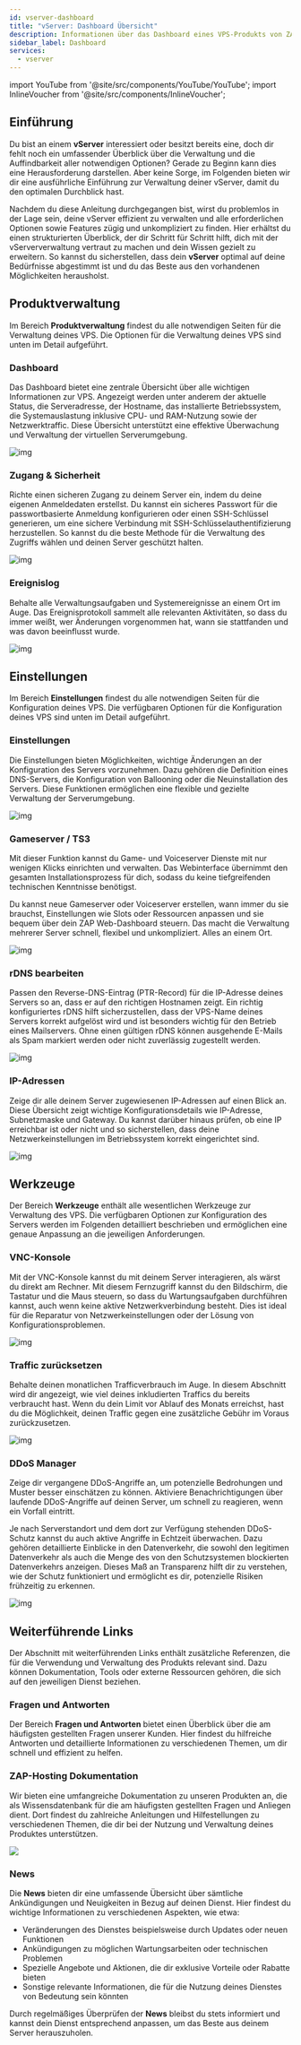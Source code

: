 ```yaml
---
id: vserver-dashboard
title: "vServer: Dashboard Übersicht"
description: Informationen über das Dashboard eines VPS-Produkts von ZAP-Hosting - ZAP-Hosting.com Dokumentation
sidebar_label: Dashboard
services:
  - vserver
---
```


import YouTube from '@site/src/components/YouTube/YouTube';
import InlineVoucher from '@site/src/components/InlineVoucher';

## Einführung

Du bist an einem **vServer** interessiert oder besitzt bereits eine, doch dir fehlt noch ein umfassender Überblick über die Verwaltung und die Auffindbarkeit aller notwendigen Optionen? Gerade zu Beginn kann dies eine Herausforderung darstellen. Aber keine Sorge, im Folgenden bieten wir dir eine ausführliche Einführung zur Verwaltung deiner vServer, damit du den optimalen Durchblick hast.

Nachdem du diese Anleitung durchgegangen bist, wirst du problemlos in der Lage sein, deine vServer effizient zu verwalten und alle erforderlichen Optionen sowie Features zügig und unkompliziert zu finden. Hier erhältst du einen strukturierten Überblick, der dir Schritt für Schritt hilft, dich mit der vSerververwaltung vertraut zu machen und dein Wissen gezielt zu erweitern. So kannst du sicherstellen, dass dein **vServer** optimal auf deine Bedürfnisse abgestimmt ist und du das Beste aus den vorhandenen Möglichkeiten herausholst.



## Produktverwaltung

Im Bereich **Produktverwaltung** findest du alle notwendigen Seiten für die Verwaltung deines VPS. Die Optionen für die Verwaltung deines VPS sind unten im Detail aufgeführt.



### Dashboard

Das Dashboard bietet eine zentrale Übersicht über alle wichtigen Informationen zur VPS. Angezeigt werden unter anderem der aktuelle Status, die Serveradresse, der Hostname, das installierte Betriebssystem, die Systemauslastung inklusive CPU- und RAM-Nutzung sowie der Netzwerktraffic. Diese Übersicht unterstützt eine effektive Überwachung und Verwaltung der virtuellen Serverumgebung.

![img](https://screensaver01.zap-hosting.com/index.php/s/JfJKCwtG9opJZ2H/preview)



### Zugang & Sicherheit

Richte einen sicheren Zugang zu deinem Server ein, indem du deine eigenen Anmeldedaten erstellst. Du kannst ein sicheres Passwort für die passwortbasierte Anmeldung konfigurieren oder einen SSH-Schlüssel generieren, um eine sichere Verbindung mit SSH-Schlüsselauthentifizierung herzustellen. So kannst du die beste Methode für die Verwaltung des Zugriffs wählen und deinen Server geschützt halten.

![img](https://screensaver01.zap-hosting.com/index.php/s/KR2KBzfm7kre6mN/preview)



### Ereignislog

Behalte alle Verwaltungsaufgaben und Systemereignisse an einem Ort im Auge. Das Ereignisprotokoll sammelt alle relevanten Aktivitäten, so dass du immer weißt, wer Änderungen vorgenommen hat, wann sie stattfanden und was davon beeinflusst wurde.

![img](https://screensaver01.zap-hosting.com/index.php/s/w9AHMNnPtBtZY2L/preview)



## Einstellungen

Im Bereich **Einstellungen** findest du alle notwendigen Seiten für die Konfiguration deines VPS. Die verfügbaren Optionen für die Konfiguration deines VPS sind unten im Detail aufgeführt.

### Einstellungen

Die Einstellungen bieten Möglichkeiten, wichtige Änderungen an der Konfiguration des Servers vorzunehmen. Dazu gehören die Definition eines DNS-Servers, die Konfiguration von Ballooning oder die Neuinstallation des Servers. Diese Funktionen ermöglichen eine flexible und gezielte Verwaltung der Serverumgebung.

![img](https://screensaver01.zap-hosting.com/index.php/s/esY87qKYozR4mj9/preview)

### Gameserver / TS3

Mit dieser Funktion kannst du Game- und Voiceserver Dienste mit nur wenigen Klicks einrichten und verwalten. Das Webinterface übernimmt den gesamten Installationsprozess für dich, sodass du keine tiefgreifenden technischen Kenntnisse benötigst.

Du kannst neue Gameserver oder Voiceserver erstellen, wann immer du sie brauchst, Einstellungen wie Slots oder Ressourcen anpassen und sie bequem über dein ZAP Web-Dashboard steuern. Das macht die Verwaltung mehrerer Server schnell, flexibel und unkompliziert. Alles an einem Ort.

![img](https://screensaver01.zap-hosting.com/index.php/s/dQ6d8LctpNcsd6H/preview)



### rDNS bearbeiten

Passen den Reverse-DNS-Eintrag (PTR-Record) für die IP-Adresse deines Servers so an, dass er auf den richtigen Hostnamen zeigt. Ein richtig konfiguriertes rDNS hilft sicherzustellen, dass der VPS-Name deines Servers korrekt aufgelöst wird und ist besonders wichtig für den Betrieb eines Mailservers. Ohne einen gültigen rDNS können ausgehende E-Mails als Spam markiert werden oder nicht zuverlässig zugestellt werden.

![img](https://screensaver01.zap-hosting.com/index.php/s/jmG7RJHoA22dtpx/preview)



### IP-Adressen

Zeige dir alle deinem Server zugewiesenen IP-Adressen auf einen Blick an. Diese Übersicht zeigt wichtige Konfigurationsdetails wie IP-Adresse, Subnetzmaske und Gateway. Du kannst darüber hinaus prüfen, ob eine IP erreichbar ist oder nicht und so sicherstellen, dass deine Netzwerkeinstellungen im Betriebssystem korrekt eingerichtet sind.

![img](https://screensaver01.zap-hosting.com/index.php/s/8gWkFMJFpBPNwiW/preview)



## Werkzeuge

Der Bereich **Werkzeuge** enthält alle wesentlichen Werkzeuge zur Verwaltung des VPS. Die verfügbaren Optionen zur Konfiguration des Servers werden im Folgenden detailliert beschrieben und ermöglichen eine genaue Anpassung an die jeweiligen Anforderungen.

### VNC-Konsole

Mit der VNC-Konsole kannst du mit deinem Server interagieren, als wärst du direkt am Rechner. Mit diesem Fernzugriff kannst du den Bildschirm, die Tastatur und die Maus steuern, so dass du Wartungsaufgaben durchführen kannst, auch wenn keine aktive Netzwerkverbindung besteht. Dies ist ideal für die  Reparatur von Netzwerkeinstellungen oder der Lösung von Konfigurationsproblemen.

![img](https://screensaver01.zap-hosting.com/index.php/s/pdiHAkFJGYTmdjp/download)

### Traffic zurücksetzen

Behalte deinen monatlichen Trafficverbrauch im Auge. In diesem Abschnitt wird dir angezeigt, wie viel deines inkludierten Traffics du bereits verbraucht hast. Wenn du dein Limit vor Ablauf des Monats erreichst, hast du die Möglichkeit, deinen Traffic gegen eine zusätzliche Gebühr im Voraus zurückzusetzen.

![img](https://screensaver01.zap-hosting.com/index.php/s/AjQ7xFjGBHLBJY7/preview)



### DDoS Manager

Zeige dir vergangene DDoS-Angriffe an, um potenzielle Bedrohungen und Muster besser einschätzen zu können. Aktiviere Benachrichtigungen über laufende DDoS-Angriffe auf deinen Server, um schnell zu reagieren, wenn ein Vorfall eintritt.

Je nach Serverstandort und dem dort zur Verfügung stehenden DDoS-Schutz kannst du auch aktive Angriffe in Echtzeit überwachen. Dazu gehören detaillierte Einblicke in den Datenverkehr, die sowohl den legitimen Datenverkehr als auch die Menge des von den Schutzsystemen blockierten Datenverkehrs anzeigen. Dieses Maß an Transparenz hilft dir zu verstehen, wie der Schutz funktioniert und ermöglicht es dir, potenzielle Risiken frühzeitig zu erkennen.

![img](https://screensaver01.zap-hosting.com/index.php/s/ScCCCY52CMLgfyE/preview)





## Weiterführende Links
Der Abschnitt mit weiterführenden Links enthält zusätzliche Referenzen, die für die Verwendung und Verwaltung des Produkts relevant sind. Dazu können Dokumentation, Tools oder externe Ressourcen gehören, die sich auf den jeweiligen Dienst beziehen.

### Fragen und Antworten
Der Bereich **Fragen und Antworten** bietet einen Überblick über die am häufigsten gestellten Fragen unserer Kunden. Hier findest du hilfreiche Antworten und detaillierte Informationen zu verschiedenen Themen, um dir schnell und effizient zu helfen.

### ZAP-Hosting Dokumentation

Wir bieten eine umfangreiche Dokumentation zu unseren Produkten an, die als Wissensdatenbank für die am häufigsten gestellten Fragen und Anliegen dient. Dort findest du zahlreiche Anleitungen und Hilfestellungen zu verschiedenen Themen, die dir bei der Nutzung und Verwaltung deines Produktes unterstützen.

![](https://screensaver01.zap-hosting.com/index.php/s/a9ccomokEwYfPbo/preview)

### News

Die **News** bieten dir eine umfassende Übersicht über sämtliche Ankündigungen und Neuigkeiten in Bezug auf deinen Dienst. Hier findest du wichtige Informationen zu verschiedenen Aspekten, wie etwa:

- Veränderungen des Dienstes beispielsweise durch Updates oder neuen Funktionen
- Ankündigungen zu möglichen Wartungsarbeiten oder technischen Problemen
- Spezielle Angebote und Aktionen, die dir exklusive Vorteile oder Rabatte bieten
- Sonstige relevante Informationen, die für die Nutzung deines Dienstes von Bedeutung sein könnten

Durch regelmäßiges Überprüfen der **News** bleibst du stets informiert und kannst dein Dienst entsprechend anpassen, um das Beste aus deinem Server herauszuholen.